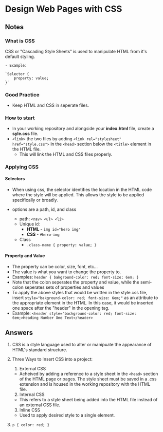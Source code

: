 # Design Web Pages with CSS

## Notes

### What is CSS

CSS or "Cascading Style Sheets" is used to manipulate HTML from it's default styling.

    - Example: 
    
    `Selector {
        property: value;
    }`

### Good Practice

- Keep HTML and CSS in seperate files.

### How to start

- In your working repository and alongside your **index.html** file, create a **syle.css** file.
- `<link>` the two files by adding `<link rel="stylesheet" href="style.css">` in the `<head>` section below the `<title>` element in the HTML file.
  - This will link the HTML and CSS files properly.

### Applying CSS

#### Selectors

- When using css, the selector identifies the location in the HTML code where the style will be applied. This allows the style to be applied specifically or broadly.
- options are a path, id, and class

    - path: `<nav> <ul> <li>`
    - Unique id: 
        - **HTML** - `img id="hero img"`
        - **CSS** - `#hero-img`
    - Class 
        - `.class-name {
            property: value;
        }`

#### Property and Value

- The property can be color, size, font, etc...
- The value is what you want to change the property to.
- Examples:
`header {
    bakground-color: red;
    font-size: 6em;
}`
- Note that the colon seperates the property and value, while the semi-colon seperates sets of properties and values
- To apply the above styles that would be written in the style.css file, insert `style="bakground-color: red; font-size: 6em;"` as an attribute to the appropriate element in the HTML. In this case, it would be inserted one space after the "header" in the opening tag.
- Example:
`<header style="background-color: red;
    font-size: 6em;>Heading Number One Text</header>`

## Answers

1. CSS is a style language used to alter or manipuate the appearance of HTML's standard structure.

2. Three Ways to Insert CSS into a project:
    1. External CSS
    - Acheived by adding a reference to a style sheet in the `<head>` section of the HTML page or pages. The style sheet must be saved in a .css extension and is housed in the working repository with the HTML file.
    2. Internal CSS
    - This refers to a style sheet being added into the HTML file instead of an external CSS file.
    3. Inline CSS 
    - Used to apply desired style to a single element.

3. `p {
    color: red;
}`
